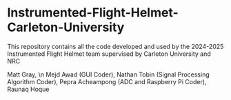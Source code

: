 # Instrumented-Flight-Helmet-Carleton-University
This repository contains all the code developed and used by the 2024-2025 Instrumented Flight Helmet team supervised by Carleton University and NRC

Matt Gray, \n
Mejd Awad (GUI Coder),
Nathan Tobin (Signal Processing Algorithm Coder),
Pepra Acheampong (ADC and Raspberry Pi Coder),
Raunaq Hoque
